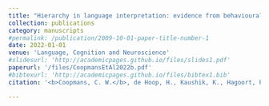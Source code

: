 ```yaml
---
title: "Hierarchy in language interpretation: evidence from behavioural experiments and computational modelling"
collection: publications
category: manuscripts
#permalink: /publication/2009-10-01-paper-title-number-1
date: 2022-01-01
venue: 'Language, Cognition and Neuroscience'
#slidesurl: 'http://academicpages.github.io/files/slides1.pdf'
paperurl: '/files/CoopmansEtAl2022b.pdf'
#bibtexurl: 'http://academicpages.github.io/files/bibtex1.bib'
citation: '<b>Coopmans, C. W.</b>, de Hoop, H., Kaushik, K., Hagoort, P., & Martin, A. E. (2022). Hierarchy in language interpretation: evidence from behavioural experiments and computational modelling. <i>Language, Cognition and Neuroscience, 37</i>(4), 420-439.'

---
```

